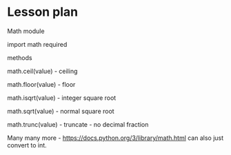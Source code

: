 # Lesson plan
  
Math module

import math
required



methods

math.ceil(value) - ceiling

math.floor(value) - floor

math.isqrt(value) - integer square root

math.sqrt(value) - normal square root

math.trunc(value) - truncate - no decimal fraction

Many many more - https://docs.python.org/3/library/math.html
can also just convert to int.
